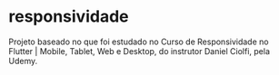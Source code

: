 # responsividade

Projeto baseado no que foi estudado no Curso de Responsividade no Flutter | Mobile, Tablet, Web e Desktop, do instrutor Daniel Ciolfi, pela Udemy.
